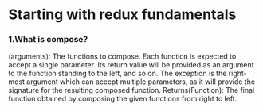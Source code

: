 <h1>Starting with redux fundamentals</h1>


<h3>1.What is compose?</h3>

<p>(arguments): The functions to compose. Each function is expected to accept a single parameter. Its return value will be provided as an argument to the function standing to the left, and so on. The exception is the right-most argument which can accept multiple parameters, as it will provide the signature for the resulting composed function.
Returns​
(Function): The final function obtained by composing the given functions from right to left.</p>
